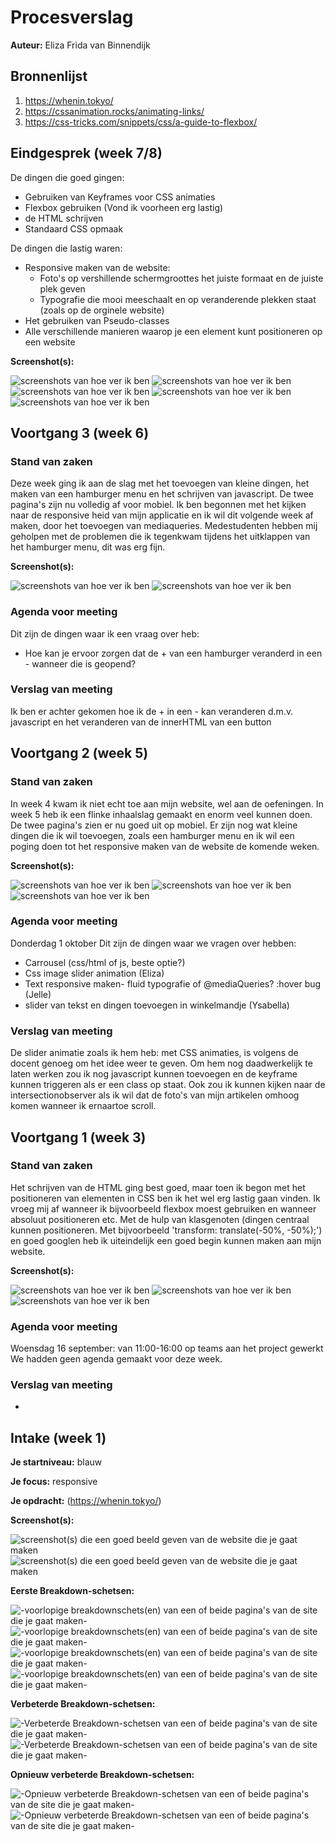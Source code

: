 # Procesverslag
**Auteur:** Eliza Frida van Binnendijk





## Bronnenlijst
1. https://whenin.tokyo/
2. https://cssanimation.rocks/animating-links/
3. https://css-tricks.com/snippets/css/a-guide-to-flexbox/



## Eindgesprek (week 7/8)

De dingen die goed gingen:
- Gebruiken van Keyframes voor CSS animaties
- Flexbox gebruiken (Vond ik voorheen erg lastig)
- de HTML schrijven
- Standaard CSS opmaak

De dingen die lastig waren:
- Responsive maken van de website: 
  - Foto's op vershillende schermgroottes het juiste formaat en de juiste plek geven 
  - Typografie die mooi meeschaalt en op veranderende plekken staat (zoals op de orginele website) 
- Het gebruiken van Pseudo-classes
- Alle verschillende manieren waarop je een element kunt positioneren op een website

**Screenshot(s):**

![screenshots van hoe ver ik ben](images/Voortgang4-1.png)
![screenshots van hoe ver ik ben](images/Voortgang4-2.png)
![screenshots van hoe ver ik ben](images/Voortgang4-3.png)
![screenshots van hoe ver ik ben](images/Voortgang4-4.png)
![screenshots van hoe ver ik ben](images/Voortgang4-5.png)



## Voortgang 3 (week 6)

### Stand van zaken

Deze week ging ik aan de slag met het toevoegen van kleine dingen, het maken van een hamburger menu en het schrijven van javascript. De twee pagina's zijn nu volledig af voor mobiel. Ik ben begonnen met het kijken naar de responsive heid van mijn applicatie en ik wil dit volgende week af maken, door het toevoegen van mediaqueries. Medestudenten hebben mij geholpen met de problemen die ik tegenkwam tijdens het uitklappen van het hamburger menu, dit was erg fijn.

**Screenshot(s):**

![screenshots van hoe ver ik ben](images/Voortgang3-1.JPG)
![screenshots van hoe ver ik ben](images/Voortgang3-2.JPG)


### Agenda voor meeting

Dit zijn de dingen waar ik een vraag over heb:
- Hoe kan je ervoor zorgen dat de + van een hamburger veranderd in een - wanneer die is geopend?

### Verslag van meeting

Ik ben er achter gekomen hoe ik de + in een - kan veranderen d.m.v. javascript en het veranderen van de innerHTML van een button



## Voortgang 2 (week 5)

### Stand van zaken

In week 4 kwam ik niet echt toe aan mijn website, wel aan de oefeningen. In week 5 heb ik een flinke inhaalslag gemaakt en enorm veel kunnen doen. De twee pagina's zien er nu goed uit op mobiel. Er zijn nog wat kleine dingen die ik wil toevoegen, zoals een hamburger menu en ik wil een poging doen tot het responsive maken van de website de komende weken.

**Screenshot(s):**

![screenshots van hoe ver ik ben](images/voortgang2-1.png)
![screenshots van hoe ver ik ben](images/voortgang2-2.png)
![screenshots van hoe ver ik ben](images/voortgang2-3.png)

### Agenda voor meeting

Donderdag 1 oktober
Dit zijn de dingen waar we vragen over hebben:
- Carrousel (css/html of js, beste optie?)
- Css image slider animation (Eliza)
- Text responsive maken- fluid typografie of @mediaQueries?
:hover bug (Jelle)
- slider van tekst en dingen toevoegen in winkelmandje (Ysabella)

### Verslag van meeting

De slider animatie zoals ik hem heb: met CSS animaties, is volgens de docent genoeg om het idee weer te geven. Om hem nog daadwerkelijk te laten werken zou ik nog javascript kunnen toevoegen en de keyframe kunnen triggeren als er een class op staat. Ook zou ik kunnen kijken naar de intersectionobserver als ik wil dat de foto's van mijn artikelen omhoog komen wanneer ik ernaartoe scroll.




## Voortgang 1 (week 3)

### Stand van zaken

Het schrijven van de HTML ging best goed, maar toen ik begon met het positioneren van elementen in CSS ben ik het wel erg lastig gaan vinden. Ik vroeg mij af wanneer ik bijvoorbeeld flexbox moest gebruiken en wanneer absoluut positioneren etc. Met de hulp van klasgenoten (dingen centraal kunnen positioneren. Met bijvoorbeeld 'transform: translate(-50%, -50%);') en goed googlen heb ik uiteindelijk een goed begin kunnen maken aan mijn website. 

**Screenshot(s):**

![screenshots van hoe ver ik ben](images/voortgang1-1.png)
![screenshots van hoe ver ik ben](images/voortgang1-2.png)
![screenshots van hoe ver ik ben](images/voortgang1-3.png)

### Agenda voor meeting

Woensdag 16 september: van 11:00-16:00 op teams aan het project gewerkt
We hadden geen agenda gemaakt voor deze week.

### Verslag van meeting

-



## Intake (week 1)

**Je startniveau:** blauw

**Je focus:** responsive

**Je opdracht:** (https://whenin.tokyo/)

**Screenshot(s):**

![screenshot(s) die een goed beeld geven van de website die je gaat maken](images/tokyo.JPG)
![screenshot(s) die een goed beeld geven van de website die je gaat maken](images/tokyo2.JPG)

**Eerste Breakdown-schetsen:**

![-voorlopige breakdownschets(en) van een of beide pagina's van de site die je gaat maken-](images/breakdown-01.jpg)
![-voorlopige breakdownschets(en) van een of beide pagina's van de site die je gaat maken-](images/breakdown-02.jpg)
![-voorlopige breakdownschets(en) van een of beide pagina's van de site die je gaat maken-](images/breakdown-03.jpg)
![-voorlopige breakdownschets(en) van een of beide pagina's van de site die je gaat maken-](images/breakdown-04.jpg)

**Verbeterde Breakdown-schetsen:**

![-Verbeterde Breakdown-schetsen van een of beide pagina's van de site die je gaat maken-](images/DeBreakdownschets2-03.jpg)
![-Verbeterde Breakdown-schetsen van een of beide pagina's van de site die je gaat maken-](images/DeBreakdownschets2-04.jpg)

**Opnieuw verbeterde Breakdown-schetsen:**

![-Opnieuw verbeterde Breakdown-schetsen van een of beide pagina's van de site die je gaat maken-](images/DeBreakdownschets3-03.jpg)
![-Opnieuw verbeterde Breakdown-schetsen van een of beide pagina's van de site die je gaat maken-](images/DeBreakdownschets3-04.jpg)
